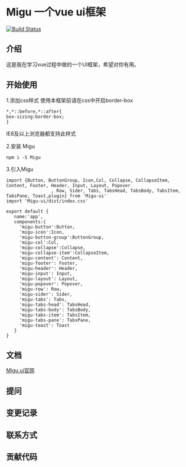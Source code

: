 # Migu 一个vue ui框架

[![Build Status](https://travis-ci.com/aalldd/Migu-ui.svg?branch=master)](https://travis-ci.com/aalldd/Migu-ui)

## 介绍

这是我在学习vue过程中做的一个UI框架，希望对你有用。

## 开始使用

1.添加css样式
  使用本框架前请在css中开启border-box
  ```
  *,*::before,*::after{
  box-sizing:border-box;
  }
  ```
  IE8及以上浏览器都支持此样式

2.安装 Migu
```
npm i -S Migu
```
3.引入Migu
```
import {Button, ButtonGroup, Icon,Col, Collapse, CollapseItem, Content, Footer, Header, Input, Layout, Popover
                 , Row, Sider, Tabs, TabsHead, TabsBody, TabsItem, TabsPane, Toast,plugin} from 'Migu-ui'
import 'Migu-ui/dist/index.css'

export default {
   name:'app',
   components:{
     'migu-button':Button,
     'migu-icon':Icon,
     'migu-button-group':ButtonGroup,
     'migu-col':Col,
     'migu-collapse':Collapse,
     'migu-collapse-item':CollapseItem,
     'migu-content': Content,
     'migu-footer': Footer,
     'migu-header': Header,
     'migu-input': Input,
     'migu-layout': Layout,
     'migu-popover': Popover,
     'migu-row': Row,
     'migu-sider': Sider,
     'migu-tabs': Tabs,
     'migu-tabs-head': TabsHead,
     'migu-tabs-body': TabsBody,
     'migu-tabs-item': TabsItem,
     'migu-tabs-pane': TabsPane,
     'migu-toast': Toast
   }
}
```
## 文档
[Migu ui官网](https://aalldd.github.io/migu-ui-vue2/)
## 提问

## 变更记录

## 联系方式

## 贡献代码



